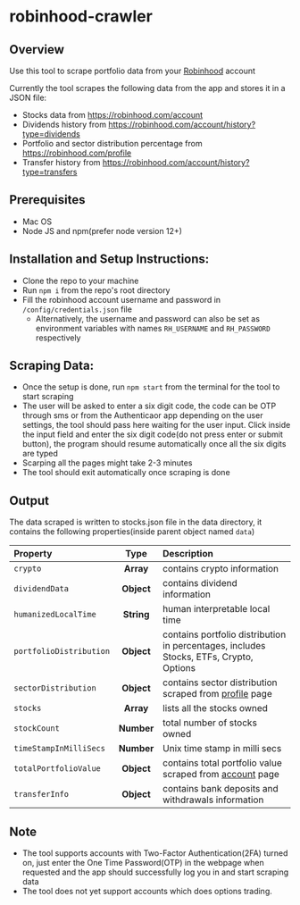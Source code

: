 # robinhood-crawler

## Overview

Use this tool to scrape portfolio data from your [Robinhood](http://www.robinhood.com/) account


Currently the tool scrapes the following data from the app and stores it in a JSON file:

- Stocks data from https://robinhood.com/account
- Dividends history from https://robinhood.com/account/history?type=dividends
- Portfolio and sector distribution percentage from https://robinhood.com/profile
- Transfer history from https://robinhood.com/account/history?type=transfers

## Prerequisites
- Mac OS
- Node JS and npm(prefer node version 12+)

## Installation and Setup Instructions:

- Clone the repo to your machine
- Run `npm i` from the repo's root directory
- Fill the robinhood account username and password in `/config/credentials.json` file
  - Alternatively, the username and password can also be set as environment variables with names `RH_USERNAME` and `RH_PASSWORD` respectively

## Scraping Data:

- Once the setup is done, run `npm start` from the terminal for the tool to start scraping
- The user will be asked to enter a six digit code, the code can be OTP through sms or from the Authenticaor app depending on the user settings, the tool should pass here waiting for the user input. Click inside the input field and enter the six digit code(do not press enter or submit button), the program should resume automatically once all the six digits are typed
- Scarping all the pages might take 2-3 minutes
- The tool should exit automatically once scraping is done

## Output

The data scraped is written to stocks.json file in the data directory, it contains the following properties(inside parent object named `data`)

| Property        | Type           | Description  |
| :------------- |:-------------:| :-----|
| `crypto`     | **Array**   |   contains crypto information |
| `dividendData` | **Object** |  contains dividend information |
| `humanizedLocalTime` | **String** |  human interpretable local time |
| `portfolioDistribution` | **Object** | contains portfolio distribution in percentages, includes Stocks, ETFs, Crypto, Options |
| `sectorDistribution` | **Object** | contains sector distribution scraped from [profile](https://robinhood.com/profile) page |
| `stocks` | **Array** | lists all the stocks owned |
| `stockCount` | **Number** | total number of stocks owned|
| `timeStampInMilliSecs` | **Number** | Unix time stamp in milli secs |
| `totalPortfolioValue` | **Object** | contains total portfolio value scraped from [account](https://robinhood.com/account) page|
| `transferInfo` | **Object** | contains bank deposits and withdrawals information|

## Note

- The tool supports accounts with Two-Factor Authentication(2FA) turned on, just enter the One Time Password(OTP) in the webpage when requested and the app should successfully log you in and start scraping data
- The tool does not yet support accounts which does options trading.
